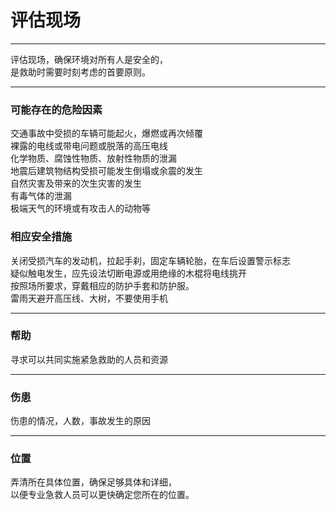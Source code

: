 # 评估现场

---

评估现场，确保环境对所有人是安全的，  
是救助时需要时刻考虑的首要原则。

---

### 可能存在的危险因素

交通事故中受损的车辆可能起火，爆燃或再次倾覆  
裸露的电线或带电问题或脱落的高压电线  
化学物质、腐蚀性物质、放射性物质的泄漏  
地震后建筑物结构受损可能发生倒塌或余震的发生  
自然灾害及带来的次生灾害的发生  
有毒气体的泄漏  
极端天气的环境或有攻击人的动物等

### 相应安全措施

关闭受损汽车的发动机，拉起手刹，固定车辆轮胎，在车后设置警示标志  
疑似触电发生，应先设法切断电源或用绝缘的木棍将电线挑开  
按照场所要求，穿戴相应的防护手套和防护服。  
雷雨天避开高压线、大树，不要使用手机

---

### 帮助

寻求可以共同实施紧急救助的人员和资源

---

### 伤患

伤患的情况，人数，事故发生的原因

---

### 位置

弄清所在具体位置，确保足够具体和详细，  
以便专业急救人员可以更快确定您所在的位置。

